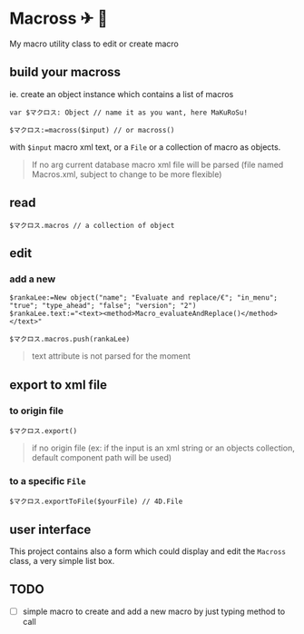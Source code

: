 # Macross ✈ 🤖

My macro utility class to edit or create macro

## build your macross

ie. create an object instance which contains a list of macros

```4d
var $マクロス: Object // name it as you want, here MaKuRoSu!

$マクロス:=macross($input) // or macross()
```

with `$input` macro xml text, or a `File` or a collection of macro as objects.

> If no arg current database macro xml file will be parsed (file named Macros.xml, subject to change to be more flexible)

## read

```4d
$マクロス.macros // a collection of object
```

## edit

### add a new 

```4d
$rankaLee:=New object("name"; "Evaluate and replace/€"; "in_menu"; "true"; "type_ahead"; "false"; "version"; "2")
$rankaLee.text:="<text><method>Macro_evaluateAndReplace()</method></text>"

$マクロス.macros.push(rankaLee)
```

> text attribute is not parsed for the moment

## export to xml file

### to origin file

```4d 
$マクロス.export()
```

> if no origin file (ex: if the input is an xml string or an objects collection, default component path will be used)

### to a specific `File`

```4d 
$マクロス.exportToFile($yourFile) // 4D.File
```

## user interface

This project contains also a form which could display and edit the `Macross` class, a very simple list box.


## TODO

- [ ] simple macro to create and add a new macro by just typing method to call
